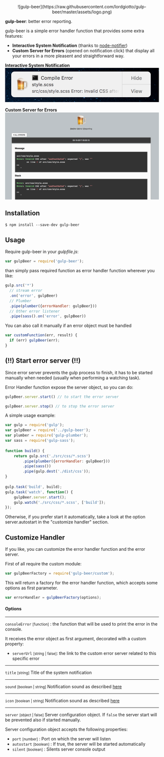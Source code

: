 
<div style="text-align:center" markdown="1">
![gulp-beer](https://raw.githubusercontent.com/lordgiotto/gulp-beer/master/assets/logo.png)
</div>

**gulp-beer**: better error reporting.

gulp-beer is a simple error handler function that provides some extra features:

- **Interactive System Notification** (thanks to [node-notifier](https://github.com/mikaelbr/node-notifier))
- **Custom Server for Errors** (opened on notification click) that display all your errors in a more pleasent and straightforward way.

**Interactive System Notification**
![system notification](https://raw.githubusercontent.com/lordgiotto/gulp-beer/master/assets/screens/notification.png)

**Custom Server for Errors**
![error server](https://raw.githubusercontent.com/lordgiotto/gulp-beer/master/assets/screens/server.png)

## Installation

```
$ npm install --save-dev gulp-beer
```

## Usage

Require gulp-beer in your *gulpfile.js*:

```js
var gulpBeer = require('gulp-beer');
```

than simply pass required function as error handler function wherever you like:

```js
gulp.src('*')
  // stream error
  .on('error', gulpBeer)
  // Plumber
  .pipe(plumber({errorHandler: gulpBeer}))
  // Other error listener
  .pipe(sass().on('error', gulpBeer))
```

You can also call it manually if an error object must be handled

```js
var customFunction(err, result) {
  if (err) gulpBeer(err);
}
```

## (!!) Start error server (!!)

Since error server prevents the gulp process to finish, it has to be started manually when needed (usually when performing a watching task).

Error Handler function expose the server object, so you can do:

```js
gulpBeer.server.start() // to start the error server
```

```js
gulpBeer.server.stop() // to stop the error server
```

A simple usage example:

```js
var gulp = require('gulp');
var gulpBeer = require('../gulp-beer');
var plumber = require('gulp-plumber');
var sass = require('gulp-sass');

function build() {
	return gulp.src('./src/css/*.scss')
  		.pipe(plumber({errorHandler: gulpBeer}))
        .pipe(sass())
        .pipe(gulp.dest('./dist/css'));
}

gulp.task('build', build);
gulp.task('watch', function() {
    gulpBeer.server.start();
    gulp.watch('./src/css/*.scss', ['build']);
});


```

Otherwise, if you prefer start it automatically, take a look at the option server.autostart in the "customize handler" section.


## Customize Handler

If you like, you can customize the error handler function and the error server.

First of all require the custom module:

```js
var gulpBeerFactory = require('gulp-beer/custom');
```
This will return a factory for the error handler function, which accepts some options as first parameter.

```js
var errorHandler = gulpBeerFactory(options);
```

#### Options
---

`consoleError` <small>[function]</small> : the function that will be used to print the error in the console.

It receives the error object as first argument, decorated with a custom property:

  - `serverUrl` <small>[string | false]</small>: the link to the custom error server related to this specific error

---

`title` <small>[string]</small> Title of the system notification

---

`sound` <small>[boolean | string]</small> Notification sound as described [here](https://github.com/mikaelbr/node-notifier#cross-platform-advanced-usage)

---

`icon` <small>[boolean | string]</small> Notification sound as described [here](https://github.com/mikaelbr/node-notifier#cross-platform-advanced-usage)

---

`server` <small>[object | false]</small> Server configuration object. If `false` the server start will be prevented also if started manually.

Server configuration object accepts the following properties:

- `port` <small>[number]</small> : Port on which the server will listen
- `autostart` <small>[boolean]</small> : If true, the server will be started automatically
- `silent` <small>[boolean]</small> : Silents server console output
